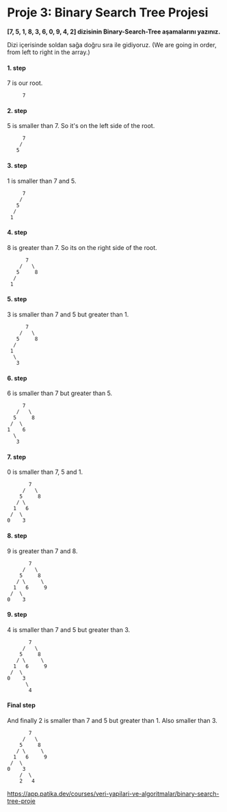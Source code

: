 # Proje 3: Binary Search Tree Projesi

**[7, 5, 1, 8, 3, 6, 0, 9, 4, 2] dizisinin Binary-Search-Tree aşamalarını yazınız.**



Dizi içerisinde soldan sağa doğru sıra ile gidiyoruz. 
(We are going in order, from left to right in the array.)

#### 1. step
7 is our root.

         7
       
#### 2. step
5 is smaller than 7. So it's on the left side of the root.

         7
        /   
       5     

#### 3. step
1 is smaller than 7 and 5.

         7
        /   
       5     
      /      
     1        
    
#### 4. step
8 is greater than 7. So its on the right side of the root.

          7
        /   \
       5     8
      /      
     1    
    
#### 5. step
3 is smaller than 7 and 5 but greater than 1.

          7
        /   \
       5     8
      /      
     1  
      \
       3
       
#### 6. step
6 is smaller than 7 but greater than 5.      
       
         7
       /   \
      5     8
     /  \    
    1    6
      \
       3
       
#### 7. step
0 is smaller than 7, 5 and 1.

           7
         /   \
        5     8
       / \     
      1   6       
     /  \ 
    0    3
  
#### 8. step
9 is greater than 7 and 8.

           7
         /   \
        5     8
       / \     \
      1   6     9  
     /  \
    0    3
  
#### 9. step
4 is smaller than 7 and 5 but greater than 3.

           7
         /   \
        5     8
       / \     \
      1   6     9  
     /  \
    0    3
          \
           4
          
#### Final step
And finally 2 is smaller than 7 and 5 but greater than 1. Also smaller than 3.

           7
         /   \
        5     8
       / \     \
      1   6     9  
     /  \
    0    3
        /  \
        2   4
        
        
        
        
https://app.patika.dev/courses/veri-yapilari-ve-algoritmalar/binary-search-tree-proje
